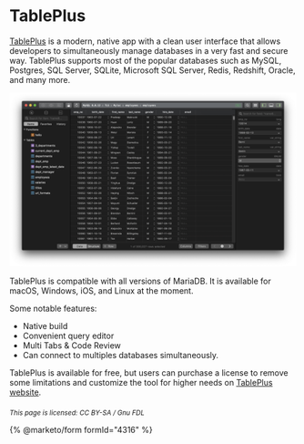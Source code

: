 
# TablePlus

[TablePlus](https://tableplus.com/) is a modern, native app with a clean user interface that allows developers to simultaneously manage databases in a very fast and secure way.
TablePlus supports most of the popular databases such as MySQL, Postgres, SQL Server, SQLite, Microsoft SQL Server, Redis, Redshift, Oracle, and many more.


![table](../../.gitbook/assets/tableplus/+image/table.png "table")


TablePlus is compatible with all versions of MariaDB. It is available for macOS, Windows, iOS, and Linux at the moment.


Some notable features:


* Native build
* Convenient query editor
* Multi Tabs & Code Review
* Can connect to multiples databases simultaneously.


TablePlus is available for free, but users can purchase a license to remove some limitations and customize the tool for higher needs on [TablePlus website](https://tableplus.com/pricing).


<sub>_This page is licensed: CC BY-SA / Gnu FDL_</sub>


{% @marketo/form formId="4316" %}
